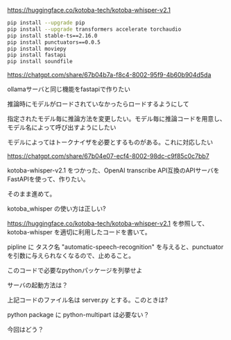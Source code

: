 
https://huggingface.co/kotoba-tech/kotoba-whisper-v2.1

```bash
pip install --upgrade pip
pip install --upgrade transformers accelerate torchaudio
pip install stable-ts==2.16.0
pip install punctuators==0.0.5
pip install moviepy
pip install fastapi
pip install soundfile
```

https://chatgpt.com/share/67b04b7a-f8c4-8002-95f9-4b60b904d5da

ollamaサーバと同じ機能をfastapiで作りたい

推論時にモデルがロードされていなかったらロードするようにして

指定されたモデル毎に推論方法を変更したい。モデル毎に推論コードを用意し、モデル名によって呼び出すようにしたい

モデルによってはトークナイザを必要とするものがある。これに対応したい


https://chatgpt.com/share/67b04e07-ecf4-8002-98dc-c9f85c0c7bb7

kotoba-whisper-v2.1 をつかった、OpenAI transcribe API互換のAPIサーバを FastAPIを使って、作りたい。

そのまま進めて。

kotoba_whisper の使い方は正しい?

https://huggingface.co/kotoba-tech/kotoba-whisper-v2.1 を参照して、kotoba-whisper を適切に利用したコードを書いて。

pipline に タスク名 "automatic-speech-recognition" を与えると、punctuatorを引数に与えられなくなるので、止めること。

このコードで必要なpythonパッケージを列挙せよ

サーバの起動方法は？

上記コードのファイル名は server.py とする。このときは?

python package に python-multipart は必要ない？

今回はどう？